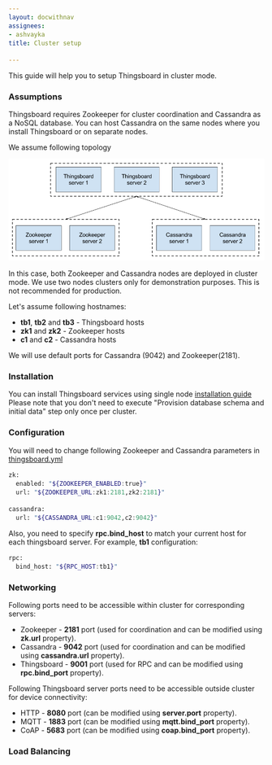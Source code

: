 ```yaml
---
layout: docwithnav
assignees:
- ashvayka
title: Cluster setup

---
```


This guide will help you to setup Thingsboard in cluster mode.

### Assumptions

Thingsboard requires Zookeeper for cluster coordination and Cassandra as a NoSQL database. 
You can host Cassandra on the same nodes where you install Thingsboard or on separate nodes.

We assume following topology
 
![image](/images/user-guide/cluster-topology.png)
 
In this case, both Zookeeper and Cassandra nodes are deployed in cluster mode. 
We use two nodes clusters only for demonstration purposes. 
This is not recommended for production.

Let's assume following hostnames:

 - **tb1**, **tb2** and **tb3** - Thingsboard hosts
 - **zk1** and **zk2** - Zookeeper hosts
 - **c1** and **c2** - Cassandra hosts 
 
We will use default ports for Cassandra (9042) and Zookeeper(2181).

### Installation

You can install Thingsboard services using single node [installation guide](/docs/user-guide/install/linux/)
Please note that you don't need to execute "Provision database schema and initial data" step only once per cluster.

### Configuration

You will need to change following Zookeeper and Cassandra parameters in [thingsboard.yml](/docs/user-guide/install/config/#thingsboardyml)

```bash
zk:
  enabled: "${ZOOKEEPER_ENABLED:true}"
  url: "${ZOOKEEPER_URL:zk1:2181,zk2:2181}"

cassandra:
  url: "${CASSANDRA_URL:c1:9042,c2:9042}"

```

Also, you need to specify **rpc.bind_host** to match your current host for each thingsboard server. For example, **tb1** configuration:

```bash
rpc:
  bind_host: "${RPC_HOST:tb1}"
```

### Networking

Following ports need to be accessible within cluster for corresponding servers:
 
 - Zookeeper - **2181** port (used for coordination and can be modified using **zk.url** property).
 - Cassandra - **9042** port (used for coordination and can be modified using **cassandra.url** property).
 - Thingsboard - **9001** port (used for RPC and can be modified using **rpc.bind_port** property).
 
Following Thingsboard server ports need to be accessible outside cluster for device connectivity:
 
 - HTTP - **8080** port (can be modified using **server.port** property).
 - MQTT - **1883** port (can be modified using **mqtt.bind_port** property).
 - CoAP - **5683** port (can be modified using **coap.bind_port** property).

### Load Balancing


